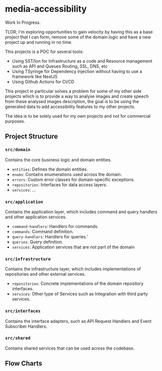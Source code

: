 # media-accessibility

Work In Progress.

TLDR;
I'm exploring opportunities to gain velocity by having this as a base project
that I can form, remove some of the domain logic and have a new project up and running in no time.

This projects is a POC for several tools:

- Using SST/Ion for Infrastructure as a code and Resource management such as API and Queues Routing, SSL, DNS, etc
- Using TSyringe for Dependency Injection without having to use a framework like NestJS
- Using Github Actions for CI/CD

This project in particular solves a problem for some of my other side projects
which is to provide a way to analyse images and create speech from these analysed images description,
the goal is to be using the generated data to add accessibility features to my other projects.

The idea is to be solely used for my own projects and not for commercial purposes.

## Project Structure

### `src/domain`

Contains the core business logic and domain entities.

- `entities`: Defines the domain entities.
- `enums`: Contains enumerations used across the domain.
- `errors`: Custom error classes for domain-specific exceptions.
- `repositories`: Interfaces for data access layers.
- `services`: ...

### `src/application`

Contains the application layer, which includes command and query handlers and other application services.

- `command-handlers`: Handlers for commands.
- `commands`: Command definition.
- `query-handlers`: Handlers for queries.'
- `queries`: Query definition.
- `services`: Application services that are not part of the domain

### `src/infrastructure`

Contains the infrastructure layer, which includes implementations of repositories and other external services.

- `repositories`: Concrete implementations of the domain repository interfaces.
- `services`: Other type of Services such as Integration with third party services.

### `src/interfaces`

Contains the interface adapters, such as API Request Handlers and Event Subscriber Handlers.

### `src/shared`

Contains shared services that can be used across the codebase.

## Flow Charts
